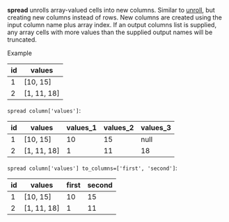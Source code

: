 **spread** unrolls array-valued cells into new columns. Similar to [unroll](./unroll.md), but creating new columns instead of rows. New columns are created using the input column name plus array index. If an output columns list is supplied, any array cells with more values than the supplied output names will be truncated.

Example

| id  | values      |
| --- | ----------- |
| 1   | [10, 15]    |
| 2   | [1, 11, 18] |

`spread column['values']`:

| id  | values      | values_1 | values_2 | values_3 |
| --- | ----------- | -------- | -------- | -------- |
| 1   | [10, 15]    | 10       | 15       | null     |
| 2   | [1, 11, 18] | 1        | 11       | 18       |

`spread column['values'] to_columns=['first', 'second']`:

| id  | values      | first | second |
| --- | ----------- | ----- | ------ |
| 1   | [10, 15]    | 10    | 15     |
| 2   | [1, 11, 18] | 1     | 11     |
